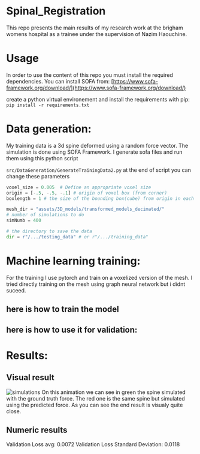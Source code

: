 # Spinal_Registration
This repo presents the main results of my research work at the brigham womens hospital as a trainee under the supervision of Nazim Haouchine.

# Usage
In order to use the content of this repo you must install the required dependencies.
You can install SOFA from: [https://www.sofa-framework.org/download/](https://www.sofa-framework.org/download/)

create a python virtual environement and install the requirements with pip: ```pip install -r requirements.txt```

# Data generation:
My training data is a 3d spine deformed using a random force vector.
The simulation is done using SOFA Framework.
I generate sofa files and run them using this python script

```src/DataGeneration/GenerateTrainingData2.py```
at the end of script you can change these parameters
```py
voxel_size = 0.005  # Define an appropriate voxel size
origin = [-.5, -.5, -.1] # origin of voxel box (from corner)
boxlength = 1 # the size of the bounding box(cube) from origin in each direction

mesh_dir = "assets/3D_models/transformed_models_decimated/"
# number of simulations to do
simNumb = 400

# the directory to save the data
dir = r"/.../testing_data" # or r"/.../training_data"

```



# Machine learning training:
For the training I use pytorch and train on a voxelized version of the mesh.
I tried directly training on the mesh using graph neural network but i didnt suceed.

## here is how to train the model


## here is how to use it for validation:



# Results:

## Visual result
![simulations](assets/images/simulation.gif)
On this animation we can see in green the spine simulated with the ground truth force.
The red one is the same spine but simulated using the predicted force.
As you can see the end result is visualy quite close.

## Numeric results

Validation Loss avg: 0.0072
Validation Loss Standard Deviation: 0.0118